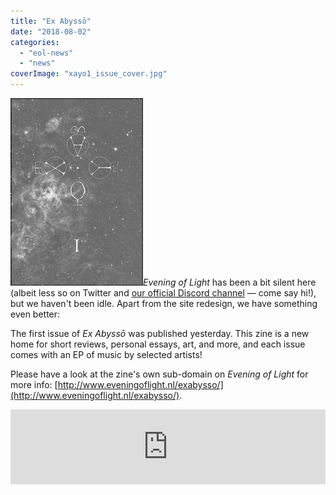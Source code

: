 ```yaml
---
title: "Ex Abyssō"
date: "2018-08-02"
categories: 
  - "eol-news"
  - "news"
coverImage: "xayo1_issue_cover.jpg"
---
```


_[![](images/xayo1_issue_cover-212x300.jpg)](http://www.eveningoflight.nl/wordpress/wp-content/uploads/2018/08/xayo1_issue_cover.jpg)Evening of Light_ has been a bit silent here (albeit less so on Twitter and [our official Discord channel](https://discord.gg/F7SmUzb) — come say hi!), but we haven't been idle. Apart from the site redesign, we have something even better:

The first issue of _Ex Abyssō_ was published yesterday. This zine is a new home for short reviews, personal essays, art, and more, and each issue comes with an EP of music by selected artists!

Please have a look at the zine's own sub-domain on _Evening of Light_ for more info: [http://www.eveningoflight.nl/exabysso/](http://www.eveningoflight.nl/exabysso/).

<iframe style="border: 0; width: 100%; height: 120px;" src="https://bandcamp.com/EmbeddedPlayer/album=2123444787/size=large/bgcol=333333/linkcol=ffffff/tracklist=false/artwork=small/transparent=true/" seamless=""><a href="http://eveningoflight.bandcamp.com/album/ex-abyss-i">Ex Abyssō I by Evening of Light</a></iframe>
